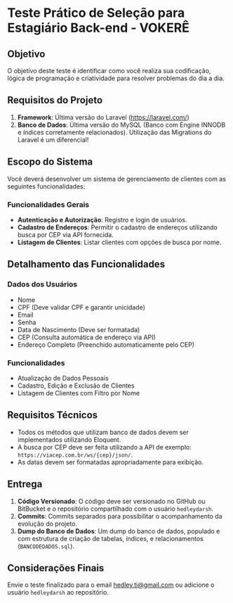 # Teste Prático de Seleção para Estagiário Back-end - VOKERÊ

## Objetivo
O objetivo deste teste é identificar como você realiza sua codificação, lógica de programação e criatividade para resolver problemas do dia a dia.

## Requisitos do Projeto

1. **Framework**: Última versão do Laravel (https://laravel.com/)
2. **Banco de Dados**: Última versão do MySQL (Banco com Engine INNODB e índices corretamente relacionados). Utilização das Migrations do Laravel é um diferencial!

## Escopo do Sistema

Você deverá desenvolver um sistema de gerenciamento de clientes com as seguintes funcionalidades:

### Funcionalidades Gerais
- **Autenticação e Autorização**: Registro e login de usuários.
- **Cadastro de Endereços**: Permitir o cadastro de endereços utilizando busca por CEP via API fornecida.
- **Listagem de Clientes**: Listar clientes com opções de busca por nome.

## Detalhamento das Funcionalidades

### Dados dos Usuários
- Nome
- CPF (Deve validar CPF e garantir unicidade)
- Email
- Senha
- Data de Nascimento (Deve ser formatada)
- CEP (Consulta automática de endereço via API)
- Endereço Completo (Preenchido automaticamente pelo CEP)

### Funcionalidades
- Atualização de Dados Pessoais
- Cadastro, Edição e Exclusão de Clientes
- Listagem de Clientes com Filtro por Nome

## Requisitos Técnicos

- Todos os métodos que utilizam banco de dados devem ser implementados utilizando Eloquent.
- A busca por CEP deve ser feita utilizando a API de exemplo: `https://viacep.com.br/ws/{cep}/json/`.
- As datas devem ser formatadas apropriadamente para exibição.

## Entrega

1. **Código Versionado**: O código deve ser versionado no GitHub ou BitBucket e o repositório compartilhado com o usuário `hedleydarsh`.
2. **Commits**: Commits separados para possibilitar o acompanhamento da evolução do projeto.
3. **Dump do Banco de Dados**: Um dump do banco de dados, populado e com estrutura de criação de tabelas, índices, e relacionamentos (`BANCODEDADOS.sql`).

## Considerações Finais

Envie o teste finalizado para o email hedley.ti@gmail.com ou adicione o usuário `hedleydarsh` ao repositório.
